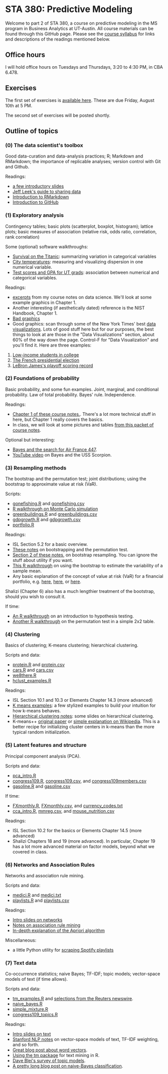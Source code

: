 # STA 380: Predictive Modeling

Welcome to part 2 of STA 380, a course on predictive modeling in the MS program in Business Analytics at UT-Austin.  All course materials can be found through this GitHub page.  Please see the [course syllabus](syllabus.md) for links and descriptions of the readings mentioned below.

## Office hours 

I will hold office hours on Tuesdays and Thursdays, 3:20 to 4:30 PM, in CBA 6.478.


## Exercises

The first set of exercises is [available here](exercises/exercises01.md).  These are due Friday, August 10th at 5 PM.
 
The second set of exercises will be posted shortly.  


## Outline of topics  

### (0) The data scientist's toolbox

Good data-curation and data-analysis practices; R; Markdown and RMarkdown; the importance of replicable analyses; version control with Git and Github.

Readings:  
- [a few introductory slides](notes/STA380intro.pdf)
- [Jeff Leek's guide to sharing data](https://github.com/jtleek/datasharing)  
- [Introduction to RMarkdown](http://rmarkdown.rstudio.com)  
- [Introduction to GitHub](https://help.github.com/articles/set-up-git/)    



### (1) Exploratory analysis

Contingency tables; basic plots (scatterplot, boxplot, histogram); lattice plots; basic measures of association (relative risk, odds ratio, correlation, rank correlation)

Some (optional) software walkthroughs: 
- [Survival on the Titanic](https://github.com/jgscott/learnR/blob/master/titanic/titanic.md): summarizing variation in categorical variables  
- [City temperatures](https://github.com/jgscott/learnR/blob/master/citytemps/citytemps.md): measuring and visualizing dispersion in one numerical variable.  
- [Test scores and GPA for UT grads](https://github.com/jgscott/learnR/blob/master/sat/sat.md): association between numerical and categorical variables.  

Readings:  
- [excerpts](notes/DataScience.pdf) from my course notes on data science.  We'll look at some example graphics in Chapter 1.  
- Another interesting (if aesthetically dated) reference is the NIST Handbook, Chapter 1.  
- [Bad graphics ](notes/badgraphics.pdf)  
- Good graphics: scan through some of the New York Times' best [data visualizations](https://www.nytimes.com/interactive/2017/12/21/us/2017-year-in-graphics.html).  Lots of good stuff here but for our purposes, the best things to look at are those in the "Data Visualizations" section, about 60% of the way down the page.  Control-F for "Data Visualization" and you'll find it.  Here are three examples:  
1) [Low-income students in college](https://www.nytimes.com/interactive/2017/01/18/upshot/some-colleges-have-more-students-from-the-top-1-percent-than-the-bottom-60.html)  
2) [The French presidential election](https://www.nytimes.com/interactive/2017/04/23/world/europe/french-election-results-maps.html)  
3) [LeBron James's playoff scoring record](https://www.nytimes.com/interactive/2017/05/25/sports/basketball/lebron-career-playoff-points-record.html)  


### (2) Foundations of probability  

Basic probability, and some fun examples.  Joint, marginal, and conditional probability.  Law of total probability.  Bayes' rule.  Independence.  

Readings:
- [Chapter 1 of these course notes.](notes/Bertsekas_Tsitsiklis_Introduction_to_probability.pdf).  There's a lot more technical stuff in here, but Chapter 1 really covers the basics.  
- In class, we will look at some pictures and tables [from this packet of course notes](notes/DataScience.pdf).  

Optional but interesting:  
- [Bayes and the search for Air France 447](http://citeseerx.ist.psu.edu/viewdoc/download?doi=10.1.1.370.2913&rep=rep1&type=pdf).  
- [YouTube video](https://www.youtube.com/watch?v=U9-G-noZrwc) on Bayes and the USS Scorpion.   
<!-- - [Pretty-but-wrong visualization](http://www.nytimes.com/interactive/2014/09/14/sunday-review/unplanned-pregnancies.html) by the New York Times on the long-term failure rates of various contraceptive methods, together with [James Trussell's explanation](http://io9.gizmodo.com/what-are-the-real-odds-that-your-birth-control-will-fai-1634707739) of why the 10-year numbers are wrong.  His quote is about halfway down the page.  A great example where assuming independence can lead to trouble!   -->


### (3) Resampling methods

The bootstrap and the permutation test; joint distributions; using the bootstrap to approximate value at risk (VaR). 

Scripts:  
- [gonefishing.R](R/gonefishing.R) and [gonefishing.csv](data/gonefishing.csv)  
- [R walkthrough on Monte Carlo simulation](https://github.com/jgscott/learnR/blob/master/montecarlo/montecarlo_intro.md)  
- [greenbuildings.R](R/greenbuildings.R) and [greenbuildings.csv](data/greenbuildings.csv)  
- [gdpgrowth.R](R/gdpgrowth.R) and [gdpgrowth.csv](data/gdpgrowth.csv)  
- [portfolio.R](R/portfolio.R)  

Readings:  
- ISL Section 5.2 for a basic overview.  
- [These notes](notes/QuantifyingUncertainty.pdf) on bootstrapping and the permutation test.  
- [Section 2 of these notes](notes/decisions_supplement.pdf), on bootstrap resampling.  You can ignore the stuff about utility if you want.  
- [This R walkthrough](https://github.com/jgscott/learnR/blob/master/gonefishing/gonefishing.md) on using the bootstrap to estimate the variability of a sample mean.  
- Any basic explanation of the concept of value at risk (VaR) for a financial portfolio, e.g. [here](https://en.wikipedia.org/wiki/Value_at_risk), [here](http://www.investopedia.com/articles/04/092904.asp), or [here](http://people.stern.nyu.edu/adamodar/pdfiles/papers/VAR.pdf).


Shalizi (Chapter 6) also has a much lengthier treatment of the bootstrap, should you wish to consult it.    

If time:  
- [An R walkthrough](https://github.com/jgscott/learnR/blob/master/hyptest/hyptest.md) on an introduction to hypothesis testing.    
- [Another R walkthrough](https://github.com/jgscott/learnR/blob/master/titanic/titanic_permtest.md) on the permutation test in a simple 2x2 table.  


### (4) Clustering

Basics of clustering; K-means clustering; hierarchical clustering.

Scripts and data:  
- [protein.R](R/protein.R) and [protein.csv](data/protein.csv) 
- [cars.R](R/cars.R) and [cars.csv](data/cars.csv) 
- [we8there.R](R/we8there.R)  
- [hclust_examples.R](R/hclust_examples.R)   

Readings:  
- ISL Section 10.1 and 10.3 or Elements Chapter 14.3 (more advanced)    
- [K means examples](notes/kmeans_examples.pdf): a few stylized examples to build your intuition for how k-means behaves.  
- [Hierarchical clustering notes](notes/hierarchical_clustering.pdf): some slides on hierarchical clustering.  
- K-means++ [original paper](http://ilpubs.stanford.edu:8090/778/1/2006-13.pdf) or [simple explanation on Wikipedia](https://en.wikipedia.org/wiki/K-means%2B%2B).  This is a better recipe for initializing cluster centers in k-means than the more typical random initialization.


### (5) Latent features and structure

Principal component analysis (PCA).  

Scripts and data:  
- [pca_intro.R](R/pca_intro.R)  
- [congress109.R](R/congress109.R), [congress109.csv](data/congress109.csv), and [congress109members.csv](data/congress109members.csv)  
- [gasoline.R](R/gasoline.R) and [gasoline.csv](data/gasoline.csv)  

If time:  
- [FXmonthly.R](R/FXmonthly.R), [FXmonthly.csv](data/FXmonthly.csv), and [currency_codes.txt](data/currency_codes.txt)  
- [cca_intro.R](R/cca_intro.R), [mmreg.csv](data/mmreg.csv), and [mouse_nutrition.csv](data/mouse_nutrition.csv)  


Readings:  
- ISL Section 10.2 for the basics or Elements Chapter 14.5 (more advanced)  
- Shalizi Chapters 18 and 19 (more advanced).  In particular, Chapter 19 has a lot more advanced material on factor models, beyond what we covered in class.      

### (6) Networks and Association Rules  

Networks and association rule mining.  

Scripts and data: 
- [medici.R](R/medici.R) and [medici.txt](data/medici.txt)  
- [playlists.R](R/playlists.R) and [playlists.csv](data/playlists.csv)  

Readings: 
- [Intro slides on networks](notes/networks_intro.pdf)  
- [Notes on association rule mining](notes/association_rules.pdf)    
- [In-depth explanation of the Apriori algorithm](http://www.rsrikant.com/papers/vldb94_rj.pdf)  

Miscellaneous:  
- a little Python utility for [scraping Spotify playlists](https://github.com/nithinphilips/spotifyscrape)  



### (7) Text data

Co-occurrence statistics; naive Bayes; TF-IDF; topic models; vector-space models of text (if time allows).

Scripts and data:  
<!-- - [textutils.R](R/textutils.R) 
- [nyt_stories.R](R/nyt_stories.R) and [selections from the New York Times](https://github.com/jgscott/STA380/tree/master/data/nyt_corpus). -->
- [tm_examples.R](R/tm_examples.R) and [selections from the Reuters newswire](https://github.com/jgscott/STA380/tree/master/data/ReutersC50).
- [naive_bayes.R](R/naive_bayes.R)  
- [simple_mixture.R](R/simple_mixture.R)
- [congress109_topics.R](R/congress109_topics.R)

Readings: 
- [Intro slides on text](notes/text_intro.pdf)  
- [Stanford NLP notes](http://nlp.stanford.edu/IR-book/html/htmledition/scoring-term-weighting-and-the-vector-space-model-1.html) on vector-space models of text, TF-IDF weighting, and so forth.  
- [Great blog post about word vectors](https://blog.acolyer.org/2016/04/21/the-amazing-power-of-word-vectors/).  
- [Using the tm package](http://cran.r-project.org/web/packages/tm/vignettes/tm.pdf) for text mining in R.  
- [Dave Blei's survey of topic models](https://www.cs.princeton.edu/~blei/papers/Blei2012.pdf).  
- [A pretty long blog post on naive-Bayes classification](https://www.bionicspirit.com/blog/2012/02/09/howto-build-naive-bayes-classifier.html).  




